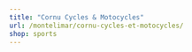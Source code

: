 ```yaml
---
title: "Cornu Cycles & Motocycles"
url: /montelimar/cornu-cycles-et-motocycles/
shop: sports
---
```

